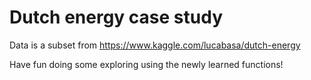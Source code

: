 # Dutch energy case study

Data is a subset from https://www.kaggle.com/lucabasa/dutch-energy

Have fun doing some exploring using the newly learned functions!

